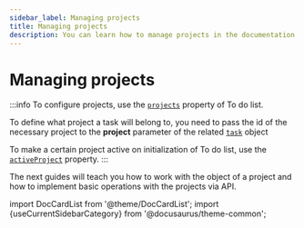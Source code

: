```yaml
---
sidebar_label: Managing projects
title: Managing projects
description: You can learn how to manage projects in the documentation of the DHTMLX JavaScript To Do List library. Browse developer guides and API reference, try out code examples and live demos, and download a free 30-day evaluation version of DHTMLX To Do List.
---
```


# Managing projects


:::info
To configure projects, use the [`projects`](api/configs/projects_config/) property of To do list.

To define what project a task will belong to, you need to pass the id of the necessary project to the **project** parameter of the related [`task`](api/configs/tasks_config.md) object

To make a certain project active on initialization of To do list, use the [`activeProject`](../../api/configs/activeproject_config/) property.
:::


The next guides will teach you how to work with the object of a project and how to implement basic operations with the projects via API.

import DocCardList from '@theme/DocCardList';
import {useCurrentSidebarCategory} from '@docusaurus/theme-common';

<DocCardList items={useCurrentSidebarCategory().items}/>
